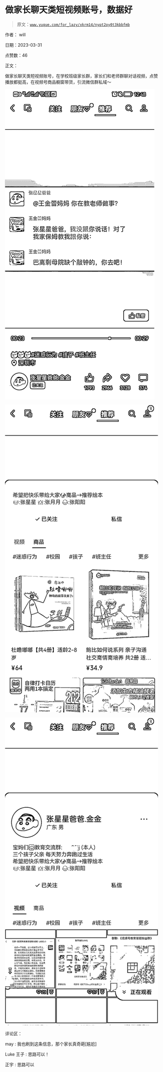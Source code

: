 # 做家长聊天类短视频账号，数据好

> 原文：[`www.yuque.com/for_lazy/xkrm14/nypt2oy0t3kbbfmb`](https://www.yuque.com/for_lazy/xkrm14/nypt2oy0t3kbbfmb)

作者： will

日期：2023-03-31

点赞数：46

正文：

做家长聊天类短视频账号，在学校班级家长群，家长们和老师群聊对话视频，点赞播放都挺高，在视频号商品橱窗带货，引流微信群私域～

![](img/dd062628a1af3a1e39cf95551d127187.png)  

![](img/43279cf38b5a52f6238a4cf4106b654f.png)  

![](img/7a6a2f065f06787a1cd4eed577b48318.png)  

评论区：

may : 我也刷到这条信息，那个家长真奇葩[尴尬]

Luke 王子 : 思路可以！

正宇 : 思路可以

